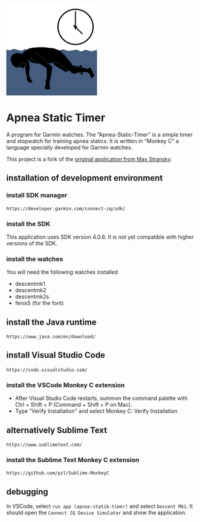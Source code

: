 ![](resources/drawables/Apnoe-Statik_240.png)

# Apnea Static Timer

A program for Garmin watches. The “Apnea-Static-Timer" is a simple timer and stopwatch for training apnea statics. It is written in “Monkey C" a language specially developed for Garmin watches.

This project is a fork of the [original application from Max Stransky](https://gitlab.com/ApnoeMax/apnoe-statik-timer).

## installation of development environment

### install SDK manager

    https://developer.garmin.com/connect-iq/sdk/

### install the SDK

This application uses SDK version 4.0.6. It is not yet compatible with higher versions of the SDK.

### install the watches

You will need the following watches installed

- descentmk1
- descentmk2
- descentmk2s
- fenix5 (for the font)

## install the Java runtime

    https://www.java.com/en/download/

## install Visual Studio Code

    https://code.visualstudio.com/

### install the VSCode Monkey C extension

- After Visual Studio Code restarts, summon the command palette with Ctrl + Shift + P (Command + Shift + P on Mac).
- Type "Verify Installation" and select Monkey C: Verify Installation

## alternatively Sublime Text

    https://www.sublimetext.com/

### install the Sublime Text Monkey C extension

    https://github.com/pzl/Sublime-MonkeyC

## debugging

In VSCode, select `run app (apnoe-statik-timer)` and select `Descent Mk1`. It should open the `Connect IQ Device Simulator` and show the application.
